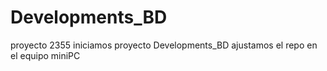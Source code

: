 # Developments_BD
proyecto 2355
iniciamos proyecto Developments_BD
ajustamos el repo en el equipo miniPC
